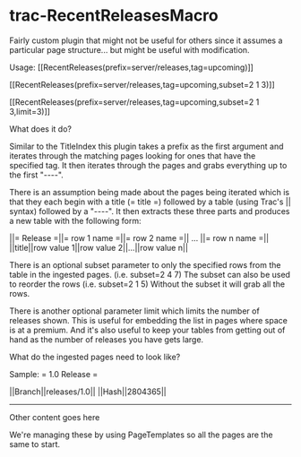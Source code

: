 trac-RecentReleasesMacro
========================

Fairly custom plugin that might not be useful for others since it assumes a particular page structure... but might be useful with modification.

Usage:
[[RecentReleases(prefix=server/releases,tag=upcoming)]] 

[[RecentReleases(prefix=server/releases,tag=upcoming,subset=2 1 3)]]

[[RecentReleases(prefix=server/releases,tag=upcoming,subset=2 1 3,limit=3)]]

What does it do?

Similar to the TitleIndex this plugin takes a prefix as the first
argument and iterates through the matching pages looking for ones that
have the specified tag. It then iterates through the pages and grabs
everything up to the first "----". 

There is an assumption being made about the pages being iterated which
is that they each begin with a title (= title =) followed by a table
(using Trac's || syntax) followed by a "----". It then extracts these
three parts and produces a new table with the following form:

||= Release =||= row 1 name =||= row 2 name =|| ... ||= row n name =||
||title||row value 1||row value 2||...||row value n||

There is an optional subset parameter to only the specified rows from
the table in the ingested pages. (i.e. subset=2 4 7) The subset can also
be used to reorder the rows (i.e. subset=2 1 5) Without the subset it
will grab all the rows.

There is another optional parameter limit which limits the number of
releases shown. This is useful for embedding the list in pages where
space is at a premium. And it's also useful to keep your tables from
getting out of hand as the number of releases you have gets large.

What do the ingested pages need to look like?

Sample:
= 1.0 Release =

||Branch||releases/1.0||
||Hash||2804365||

----

Other content goes here

We're managing these by using PageTemplates so all the pages are the
same to start.
